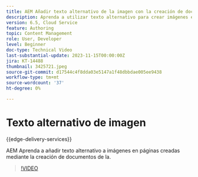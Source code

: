 ```yaml
---
title: AEM Añadir texto alternativo de la imagen con la creación de documentos de
description: Aprenda a utilizar texto alternativo para crear imágenes en la creación de documentos.
version: 6.5, Cloud Service
feature: Authoring
topic: Content Management
role: User, Developer
level: Beginner
doc-type: Technical Video
last-substantial-update: 2023-11-15T00:00:00Z
jira: KT-14488
thumbnail: 3425721.jpeg
source-git-commit: d17544c4f8dda03e5147a1f48dbbdae005ee9438
workflow-type: tm+mt
source-wordcount: '37'
ht-degree: 0%

---
```



# Texto alternativo de imagen

{{edge-delivery-services}}

AEM Aprenda a añadir texto alternativo a imágenes en páginas creadas mediante la creación de documentos de la.

>[!VIDEO](https://video.tv.adobe.com/v/3425721/?learn=on)
